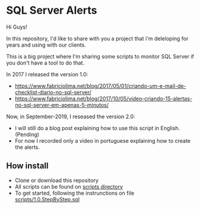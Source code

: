 # SQL Server Alerts

Hi Guys!

In this repository, I'd like to share with you a project that i'm deleloping for years and using with our clients.

This is a big project where I'm sharing some scripts to monitor SQL Server if you don't have a tool to do that.

In 2017 I released the version 1.0:
	
* https://www.fabriciolima.net/blog/2017/05/01/criando-um-e-mail-de-checklist-diario-no-sql-server/
* https://www.fabriciolima.net/blog/2017/10/05/video-criando-15-alertas-no-sql-server-em-apenas-5-minutos/

Now, in September-2019, I reseased the version 2.0:
  - I will still do a blog post explaining how to use this script in English. (Pending)
  - For now I recorded only a video in portuguese explaining how to create the alerts.


## How install 
 
* Clone or download this repository
* All scripts can be found on [scripts directory](scripts/) 
* To get started, following the instrunctions on file [scripts/1.0.StepByStep.sql](scripts/1.0.StepByStep.sql)